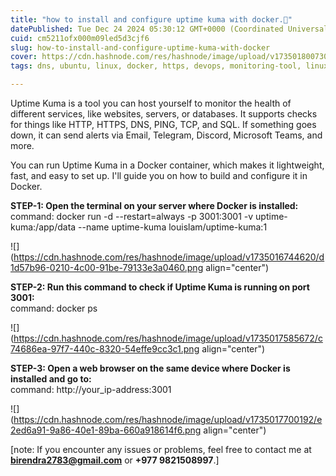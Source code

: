 ```yaml
---
title: "how to install and configure uptime kuma with docker.🚀"
datePublished: Tue Dec 24 2024 05:30:12 GMT+0000 (Coordinated Universal Time)
cuid: cm5211ofx000m09led5d3cjf6
slug: how-to-install-and-configure-uptime-kuma-with-docker
cover: https://cdn.hashnode.com/res/hashnode/image/upload/v1735018007305/1c5e07e7-18b7-48d7-9bb7-09791e20db50.jpeg
tags: dns, ubuntu, linux, docker, https, devops, monitoring-tool, linuxsystemadministration, uptime-kuma

---
```


Uptime Kuma is a tool you can host yourself to monitor the health of different services, like websites, servers, or databases. It supports checks for things like HTTP, HTTPS, DNS, PING, TCP, and SQL. If something goes down, it can send alerts via Email, Telegram, Discord, Microsoft Teams, and more.

You can run Uptime Kuma in a Docker container, which makes it lightweight, fast, and easy to set up. I'll guide you on how to build and configure it in Docker.

**STEP-1: Open the terminal on your server where Docker is installed:**  
command: docker run -d --restart=always -p 3001:3001 -v uptime-kuma:/app/data --name uptime-kuma louislam/uptime-kuma:1

![](https://cdn.hashnode.com/res/hashnode/image/upload/v1735016744620/d1d57b96-0210-4c00-91be-79133e3a0460.png align="center")

**STEP-2: Run this command to check if Uptime Kuma is running on port 3001:**  
command: docker ps

![](https://cdn.hashnode.com/res/hashnode/image/upload/v1735017585672/c74686ea-97f7-440c-8320-54effe9cc3c1.png align="center")

**STEP-3: Open a web browser on the same device where Docker is installed and go to:**  
command: http://your\_ip-address:3001

![](https://cdn.hashnode.com/res/hashnode/image/upload/v1735017700192/e2ed6a91-9a86-40e1-89ba-660a918614f6.png align="center")

\[note: If you encounter any issues or problems, feel free to contact me at [**birendra2783@gmail.com**](mailto:birendra2783@gmail.com) or **+977 9821508997**.\]